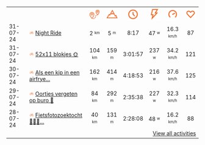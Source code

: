 <table>
    <tr>
        <th></th>
        <th></th>
        <th align="center"><img src="https://raw.githubusercontent.com/robiningelbrecht/strava-activities/master/public/distance.svg" width="30" alt="distance" title="distance"/></th>
        <th align="center"><img src="https://raw.githubusercontent.com/robiningelbrecht/strava-activities/master/public/elevation.svg" width="30" alt="elevation" title="elevation"/></th>
        <th align="center"><img src="https://raw.githubusercontent.com/robiningelbrecht/strava-activities/master/public/time.svg" width="30" alt="time" title="time"/></th>
        <th align="center"><img src="https://raw.githubusercontent.com/robiningelbrecht/strava-activities/master/public/average-watt.svg" width="30" alt="average watts" title="average watts"/></th>
        <th align="center"><img src="https://raw.githubusercontent.com/robiningelbrecht/strava-activities/master/public/average-speed.svg" width="30" alt="average speed" title="average speed"/></th>
        <th align="center"><img src="https://raw.githubusercontent.com/robiningelbrecht/strava-activities/master/public/heart-rate.svg" width="30" alt="average heart rate" title="average heart rate"/></th>
    </tr>
            <tr>
            <td>31-07-24</td>
            <td>
                <img src="https://raw.githubusercontent.com/robiningelbrecht/strava-activities/master/public/activity-ride.svg" width="12" alt="Night Ride" title="Night Ride"/>
<a href="https://www.strava.com/activities/12030023168" title="Kcal: 36 | Gear: None ">Night Ride</a>
            </td>
            <td align="center">2 <sup><sub>km</sub></sup></td>
            <td align="center">5 <sup><sub>m</sub></sup></td>
            <td align="center">8:17</td>
            <td align="center">47 <sup><sub>w</sub></sup></td>
            <td align="center">16.3 <sup><sub>km/h</sub></sup></td>
            <td align="center">87</td>
        </tr>
            <tr>
            <td>31-07-24</td>
            <td>
                <img src="https://raw.githubusercontent.com/robiningelbrecht/strava-activities/master/public/activity-ride.svg" width="12" alt="52x11 blokjes 🌞" title="52x11 blokjes 🌞"/>
<a href="https://www.strava.com/activities/12029952856" title="Kcal: 2869 | Gear: None ">52x11 blokjes 🌞</a>
            </td>
            <td align="center">104 <sup><sub>km</sub></sup></td>
            <td align="center">159 <sup><sub>m</sub></sup></td>
            <td align="center">3:01:57</td>
            <td align="center">237 <sup><sub>w</sub></sup></td>
            <td align="center">34.2 <sup><sub>km/h</sub></sup></td>
            <td align="center">121</td>
        </tr>
            <tr>
            <td>30-07-24</td>
            <td>
                <img src="https://raw.githubusercontent.com/robiningelbrecht/strava-activities/master/public/activity-ride.svg" width="12" alt="Als een kip in een airfryer 🍗🔥" title="Als een kip in een airfryer 🍗🔥"/>
<a href="https://www.strava.com/activities/12021378852" title="Kcal: 3768 | Gear: None ">Als een kip in een airfrye...</a>
            </td>
            <td align="center">162 <sup><sub>km</sub></sup></td>
            <td align="center">414 <sup><sub>m</sub></sup></td>
            <td align="center">4:18:53</td>
            <td align="center">216 <sup><sub>w</sub></sup></td>
            <td align="center">37.6 <sup><sub>km/h</sub></sup></td>
            <td align="center">125</td>
        </tr>
            <tr>
            <td>29-07-24</td>
            <td>
                <img src="https://raw.githubusercontent.com/robiningelbrecht/strava-activities/master/public/activity-ride.svg" width="12" alt="Oortjes vergeten op buro 🤭" title="Oortjes vergeten op buro 🤭"/>
<a href="https://www.strava.com/activities/12012610649" title="Kcal: 2357 | Gear: None ">Oortjes vergeten op buro 🤭</a>
            </td>
            <td align="center">84 <sup><sub>km</sub></sup></td>
            <td align="center">292 <sup><sub>m</sub></sup></td>
            <td align="center">2:35:38</td>
            <td align="center">227 <sup><sub>w</sub></sup></td>
            <td align="center">32.3 <sup><sub>km/h</sub></sup></td>
            <td align="center">114</td>
        </tr>
            <tr>
            <td>28-07-24</td>
            <td>
                <img src="https://raw.githubusercontent.com/robiningelbrecht/strava-activities/master/public/activity-ride.svg" width="12" alt="Fietsfotozoektocht 👀🕵️‍♂️" title="Fietsfotozoektocht 👀🕵️‍♂️"/>
<a href="https://www.strava.com/activities/12004223214" title="Kcal: 651 | Gear: None ">Fietsfotozoektocht 👀🕵️‍♂️...</a>
            </td>
            <td align="center">40 <sup><sub>km</sub></sup></td>
            <td align="center">131 <sup><sub>m</sub></sup></td>
            <td align="center">2:28:08</td>
            <td align="center">48 <sup><sub>w</sub></sup></td>
            <td align="center">16.2 <sup><sub>km/h</sub></sup></td>
            <td align="center">88</td>
        </tr>
                <tr>
            <td colspan="8" align="right"><a href="https://github.com/robiningelbrecht/strava-activities#activities">View all activities</a></td>
        </tr>
    </table>
